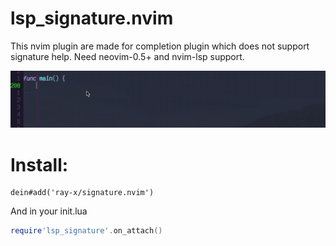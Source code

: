 # lsp_signature.nvim

This nvim plugin are made for completion plugin which does not support signature help.
Need neovim-0.5+ and nvim-lsp support.

![lsp_signature_help.gif](/img/sigature.gif?raw=true "signature")

# Install:

```vim
dein#add('ray-x/signature.nvim')
```

And in your init.lua

```lua
require'lsp_signature'.on_attach()
```
